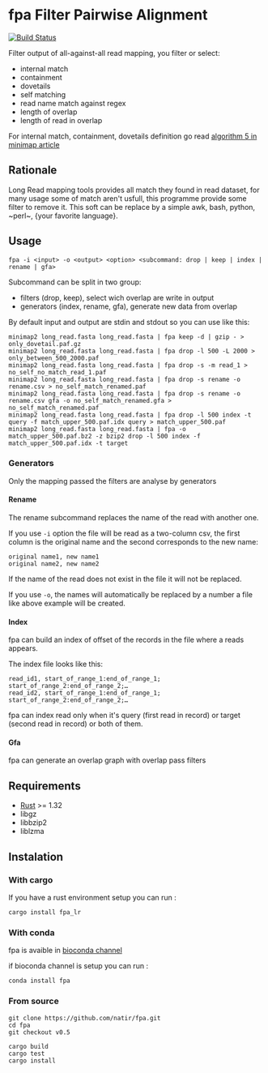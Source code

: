 # fpa Filter Pairwise Alignment

[![Build Status](https://travis-ci.org/natir/fpa.svg?branch=master)](https://travis-ci.org/natir/fpa)

Filter output of all-against-all read mapping, you filter or select:

- internal match
- containment
- dovetails
- self matching
- read name match against regex
- length of overlap
- length of read in overlap

For internal match, containment, dovetails definition go read [algorithm 5 in minimap article](https://academic.oup.com/bioinformatics/article/32/14/2103/1742895/Minimap-and-miniasm-fast-mapping-and-de-novo)


## Rationale

Long Read mapping tools provides all match they found in read dataset, for many usage some of match aren't usfull, this programme provide some filter to remove it. 
This soft can be replace by a simple awk, bash, python, ~perl~, {your favorite language}.

## Usage

```
fpa -i <input> -o <output> <option> <subcommand: drop | keep | index | rename | gfa>
```

Subcommand can be split in two group:
- filters (drop, keep), select wich overlap are write in output
- generators (index, rename, gfa), generate new data from overlap

By default input and output are stdin and stdout so you can use like this:

```
minimap2 long_read.fasta long_read.fasta | fpa keep -d | gzip - > only_dovetail.paf.gz
minimap2 long_read.fasta long_read.fasta | fpa drop -l 500 -L 2000 > only_between_500_2000.paf
minimap2 long_read.fasta long_read.fasta | fpa drop -s -m read_1 > no_self_no_match_read_1.paf
minimap2 long_read.fasta long_read.fasta | fpa drop -s rename -o rename.csv > no_self_match_renamed.paf
minimap2 long_read.fasta long_read.fasta | fpa drop -s rename -o rename.csv gfa -o no_self_match_renamed.gfa > no_self_match_renamed.paf
minimap2 long_read.fasta long_read.fasta | fpa drop -l 500 index -t query -f match_upper_500.paf.idx query > match_upper_500.paf
minimap2 long_read.fasta long_read.fasta | fpa -o match_upper_500.paf.bz2 -z bzip2 drop -l 500 index -f match_upper_500.paf.idx -t target 
```

### Generators

Only the mapping passed the filters are analyse by generators

#### Rename

The rename subcommand replaces the name of the read with another one.

If you use `-i` option the file will be read as a two-column csv, the first column is the original name and the second corresponds to the new name:
```
original name1, new name1
original name2, new name2
```

If the name of the read does not exist in the file it will not be replaced.

If you use `-o`, the names will automatically be replaced by a number a file like above example will be created.

#### Index

fpa can build an index of offset of the records in the file where a reads appears. 

The index file looks like this:
```
read_id1, start_of_range_1:end_of_range_1; start_of_range_2:end_of_range_2;…
read_id2, start_of_range_1:end_of_range_1; start_of_range_2:end_of_range_2;…
```

fpa can index read only when it's query (first read in record) or target (second read in record) or both of them.

#### Gfa

fpa can generate an overlap graph with overlap pass filters

## Requirements

- [Rust](https://www.rust-lang.org/) >= 1.32
- libgz
- libbzip2
- liblzma

## Instalation

### With cargo

If you have a rust environment setup you can run :

```
cargo install fpa_lr
```

### With conda

fpa is avaible in [bioconda channel](https://bioconda.github.io/)

if bioconda channel is setup you can run :

```
conda install fpa
```

### From source

```
git clone https://github.com/natir/fpa.git
cd fpa
git checkout v0.5

cargo build
cargo test
cargo install
```

